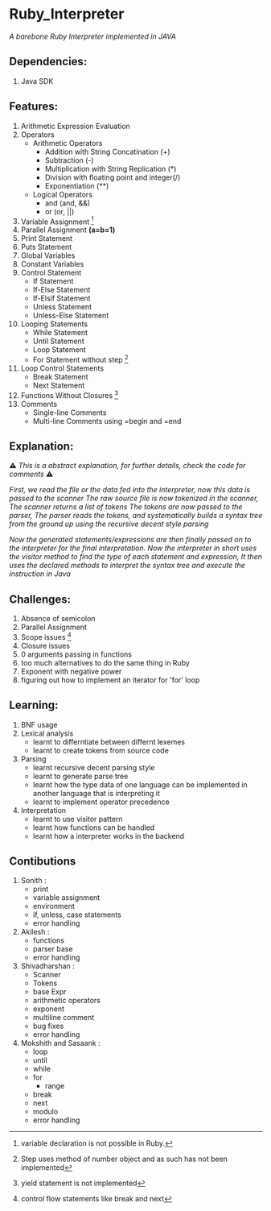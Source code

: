 # Ruby_Interpreter
*A barebone Ruby Interpreter implemented in JAVA*

## **Dependencies:**  
1. Java SDK

## **Features:**
1. Arithmetic Expression Evaluation
2. Operators
    - Arithmetic Operators
        - Addition with String Concatination (+) 
        - Subtraction (-)
        - Multiplication with String Replication (*)
        - Division with floating point and integer(/) 
        - Exponentiation (**) 
    - Logical Operators
        - and (and, &&)
        - or (or, ||)
3. Variable Assignment [^1]
4. Parallel Assignment **(a=b=1)**
5. Print Statement
6. Puts Statement
7. Global Variables
8. Constant Variables
9. Control Statement
    - If Statement
    - If-Else Statement
    - If-Elsif Statement
    - Unless Statement
    - Unless-Else Statement
10. Looping Statements
    - While Statement
    - Until Statement
    - Loop Statement
    - For Statement without step [^2]
11. Loop Control Statements
    - Break Statement
    - Next Statement
12. Functions Without Closures [^3]
13. Comments 
    - Single-line Comments
    - Multi-line Comments using =begin and =end

## **Explanation:**

:warning: *This is a abstract explanation, for further details, check the code for comments* :warning: 


*First, we read the file or the data fed into the interpreter, now this data is passed to the scanner*
*The raw source file is now tokenized in the scanner, The scanner returns a list of tokens* 
*The tokens are now passed to the parser, The parser reads the tokens, and systematically builds a syntax tree* 
*from the ground up using the recursive decent style parsing*

*Now the generated statements/expressions are then finally passed on to the interpreter for the final*
*interpretation. Now the interpreter in short uses the visitor method to find the type of each statement*
*and expression, It then uses the declared methods to interpret the syntax tree and execute the instruction*
*in Java*


## **Challenges:**

1. Absence of semicolon
2. Parallel Assignment
3. Scope issues [^4]
4. Closure issues
5. 0 arguments passing in functions
6. too much alternatives to do the same thing in Ruby
7. Exponent with negative power
8. figuring out how to implement an iterator for 'for' loop

## **Learning:**

1. BNF usage
2. Lexical analysis
    - learnt to differntiate between differnt lexemes
    - learnt to create tokens from source code
3. Parsing
    - learnt recursive decent parsing style
    - learnt to generate parse tree
    - learnt how the type data of one language can be implemented in another language that is interpreting it
    - learnt to implement operator precedence
4. Interpretation
    - learnt to use visitor pattern
    - learnt how functions can be handled 
    - learnt how a interpreter works in the backend

## **Contibutions**
1. Sonith : 
    - print
    - variable assignment
    - environment
    - if, unless, case statements
    - error handling
2. Akilesh : 
    - functions
    - parser base
    - error handling
3. Shivadharshan :
    - Scanner
    - Tokens
    - base Expr
    - arithmetic operators 
    - exponent
    - multiline comment
    - bug fixes 
    - error handling
4. Mokshith and Sasaank :
    - loop
    - until
    - while
    - for
        - range
    - break
    - next
    - modulo
    - error handling

[^1]: variable declaration is not possible in Ruby.
[^2]: Step uses method of number object and as such has not been implemented
[^3]: yield statement is not implemented
[^4]: control flow statements like break and next